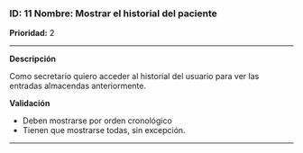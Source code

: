 ### **ID:** 11 Nombre: **Mostrar el historial del paciente**

**Prioridad:** 2

---

**Descripción**

Como secretario quiero acceder al historial del usuario para ver las entradas almacendas anteriormente.

**Validación**

* Deben mostrarse por orden cronológico
* Tienen que mostrarse todas, sin excepción.

---
